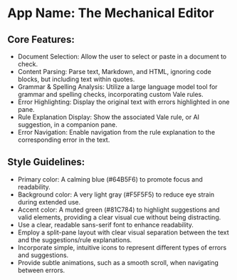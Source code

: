 # **App Name**: The Mechanical Editor

## Core Features:

- Document Selection: Allow the user to select or paste in a document to check.
- Content Parsing: Parse text, Markdown, and HTML, ignoring code blocks, but including text within quotes.
- Grammar & Spelling Analysis: Utilize a large language model tool for grammar and spelling checks, incorporating custom Vale rules.
- Error Highlighting: Display the original text with errors highlighted in one pane.
- Rule Explanation Display: Show the associated Vale rule, or AI suggestion, in a companion pane.
- Error Navigation: Enable navigation from the rule explanation to the corresponding error in the text.

## Style Guidelines:

- Primary color: A calming blue (#64B5F6) to promote focus and readability.
- Background color: A very light gray (#F5F5F5) to reduce eye strain during extended use.
- Accent color: A muted green (#81C784) to highlight suggestions and valid elements, providing a clear visual cue without being distracting.
- Use a clear, readable sans-serif font to enhance readability.
- Employ a split-pane layout with clear visual separation between the text and the suggestions/rule explanations.
- Incorporate simple, intuitive icons to represent different types of errors and suggestions.
- Provide subtle animations, such as a smooth scroll, when navigating between errors.